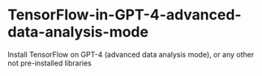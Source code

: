 # TensorFlow-in-GPT-4-advanced-data-analysis-mode
Install TensorFlow on GPT-4 (advanced data analysis mode), or any other not pre-installed libraries
